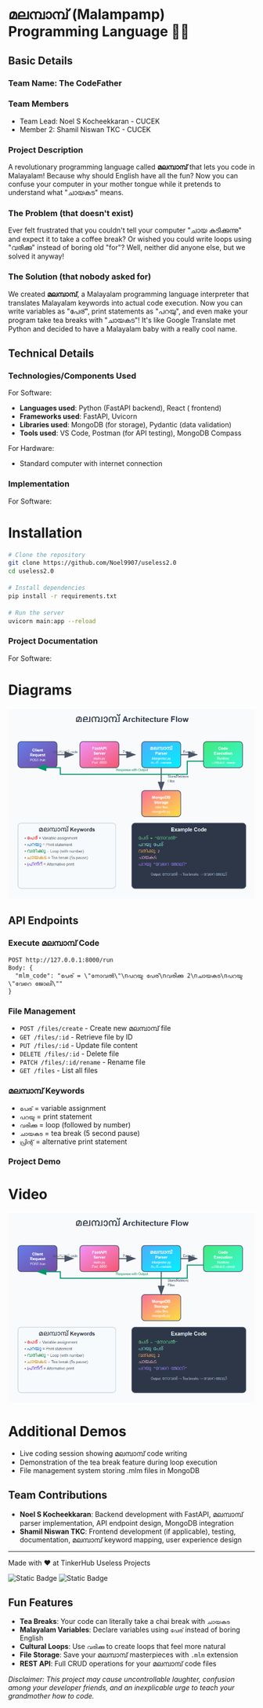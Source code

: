 # മലമ്പാമ്പ് (Malampamp) Programming Language 🐍🎯

## Basic Details

### Team Name: The CodeFather

### Team Members

- Team Lead: Noel S Kocheekkaran - CUCEK
- Member 2: Shamil Niswan TKC - CUCEK

### Project Description

A revolutionary programming language called **മലമ്പാമ്പ്** that lets you code in Malayalam! Because why should English have all the fun? Now you can confuse your computer in your mother tongue while it pretends to understand what "ചായകട" means.

### The Problem (that doesn't exist)

Ever felt frustrated that you couldn't tell your computer "ചായ കുടിക്കുന്നു" and expect it to take a coffee break? Or wished you could write loops using "വരിക്കു" instead of boring old "for"? Well, neither did anyone else, but we solved it anyway!

### The Solution (that nobody asked for)

We created **മലമ്പാമ്പ്**, a Malayalam programming language interpreter that translates Malayalam keywords into actual code execution. Now you can write variables as "പേര്", print statements as "പറയു", and even make your program take tea breaks with "ചായകട"! It's like Google Translate met Python and decided to have a Malayalam baby with a really cool name.

## Technical Details

### Technologies/Components Used

For Software:

- **Languages used**: Python (FastAPI backend), React ( frontend)
- **Frameworks used**: FastAPI, Uvicorn
- **Libraries used**: MongoDB (for storage), Pydantic (data validation)
- **Tools used**: VS Code, Postman (for API testing), MongoDB Compass

For Hardware:

- Standard computer with internet connection

### Implementation

For Software:

# Installation

```bash
# Clone the repository
git clone https://github.com/Noel9907/useless2.0
cd useless2.0

# Install dependencies
pip install -r requirements.txt

# Run the server
uvicorn main:app --reload
```

### Project Documentation

For Software:

# Diagrams

![App Screenshot](./d.png)

## API Endpoints

### Execute മലമ്പാമ്പ് Code

```
POST http://127.0.0.1:8000/run
Body: {
  "mlm_code": "പേര് = \"നോവൽ\"\nപറയു പേര്\nവരിക്കു 2\nചായകട\nപറയു \"വേറെ ജോലി\""
}
```

### File Management

- `POST /files/create` - Create new മലമ്പാമ്പ് file
- `GET /files/:id` - Retrieve file by ID
- `PUT /files/:id` - Update file content
- `DELETE /files/:id` - Delete file
- `PATCH /files/:id/rename` - Rename file
- `GET /files` - List all files

### മലമ്പാമ്പ് Keywords

- `പേര്` = variable assignment
- `പറയു` = print statement
- `വരിക്കു` = loop (followed by number)
- `ചായകട` = tea break (5 second pause)
- `പ്രിന്റ്` = alternative print statement

### Project Demo

# Video

[![Watch the video](./d.png)](https://youtu.be/ihJyEw82o4Y)

# Additional Demos

- Live coding session showing മലമ്പാമ്പ് code writing
- Demonstration of the tea break feature during loop execution
- File management system storing .mlm files in MongoDB

## Team Contributions

- **Noel S Kocheekkaran**: Backend development with FastAPI, മലമ്പാമ്പ് parser implementation, API endpoint design, MongoDB integration
- **Shamil Niswan TKC**: Frontend development (if applicable), testing, documentation, മലമ്പാമ്പ് keyword mapping, user experience design

---

Made with ❤️ at TinkerHub Useless Projects

![Static Badge](https://img.shields.io/badge/TinkerHub-24?color=%23000000&link=https%3A%2F%2Fwww.tinkerhub.org%2F)
![Static Badge](https://img.shields.io/badge/UselessProjects--25-25?link=https%3A%2F%2Fwww.tinkerhub.org%2Fevents%2FQ2Q1TQKX6Q%2FUseless%2520Projects)

## Fun Features

- **Tea Breaks**: Your code can literally take a chai break with `ചായകട`
- **Malayalam Variables**: Declare variables using `പേര്` instead of boring English
- **Cultural Loops**: Use `വരിക്കു` to create loops that feel more natural
- **File Storage**: Save your മലമ്പാമ്പ് masterpieces with `.mlm` extension
- **REST API**: Full CRUD operations for your മലമ്പാമ്പ് code files

_Disclaimer: This project may cause uncontrollable laughter, confusion among your developer friends, and an inexplicable urge to teach your grandmother how to code._
